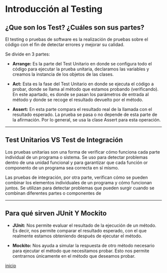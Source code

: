 # Introducción al Testing

## ¿Que son los Test? ¿Cuáles son sus partes?

El testing o pruebas de software es la realización de pruebas sobre el código con el fin de detectar errores y mejorar su calidad.

Se divide en 3 partes:

- **Arrange:** Es la parte del Test Unitario en donde se configura todo el código para ejecutar la prueba unitaria, declaramos las variables y creamos la instancia de los objetos de las clases.

- **Act:** Esta es la fase del Test Unitario en donde se ejecuta el código a probar, donde se llama al método que estamos probando (verificando). En este apartado, es donde se pasan los parámetros de entrada al método y donde se recoge el resultado devuelto por el método.

- **Assert:** En esta parte compara el resultado real de la llamada con el resultado esperado. La prueba se pasa o no depende de esta parte de la afirmación. Por lo general, se usa la clase Assert para esta operación.

---

## Test Unitarios VS Test de Integración

Los pruebas unitarias son una forma de verificar cómo funciona cada parte individual de un programa o sistema. Se uso para detectar problemas dentro de una unidad funcional y para garantizar que cada función or componento de un programa sea correcta en sí mismo.

Las pruebas de integración, por otra parte, verifican cómo se pueden combinar los elementos individuales de un programa y cómo funcionan juntos. Se utilizan para detectar problemas que pueden surgir cuando se combinan diferentes partes o componentes de  

---

## Para qué sirven JUnit Y Mockito

- **JUnit:** Nos permite evaluar el resultado de la ejecución de un método. Es decir, nos permite comparar el resultado esperado, con el que realmente estamos obteniendo después de ejecutar el método.

- **Mockito:** Nos ayuda a simular la respuesta de otro método necesario para ejecutar el método que necesitamos probar. Esto nos permite centrarnos únicamente en el método que deseamos probar. 

[inicio](../README.md)
